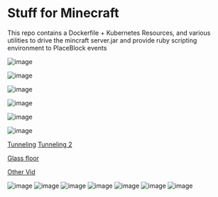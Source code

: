 Stuff for Minecraft
===================

This repo contains a Dockerfile + Kubernetes Resources, and various utilities to drive the mincraft server.jar and provide ruby scripting environment to PlaceBlock events

![image](images/pyramid.png)

![image](images/maze.png)

![image](images/huge-forest.png)

![image](images/trains.png)

![image](images/city-building.png)

![image](images/old-skool.png)

[Tunneling](https://www.youtube.com/watch?v=wrvlkLELqwg&feature=youtu.be) [Tunneling 2](https://www.youtube.com/watch?v=VCY2VKXJkSw&feature=youtu.be)

[Glass floor](https://www.youtube.com/watch?v=jj0q3xPUeY8&feature=youtu.be)

[Other Vid](https://www.youtube.com/watch?v=VCY2VKXJkSw&feature=youtu.be)


![image](images/world1-276.png)
![image](images/world1-2947.png)
![image](images/world2-2048.png)
![image](images/world-4096.png)
![image](images/world4-2048.png)
![image](images/world4-501.png)
![image](images/world-5000-maze.png)
